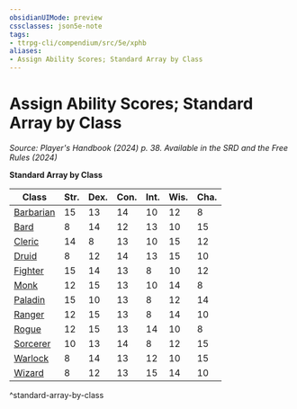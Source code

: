 ```yaml
---
obsidianUIMode: preview
cssclasses: json5e-note
tags:
- ttrpg-cli/compendium/src/5e/xphb
aliases:
- Assign Ability Scores; Standard Array by Class
---
```

# Assign Ability Scores; Standard Array by Class
*Source: Player's Handbook (2024) p. 38. Available in the <span title='Systems Reference Document (5.2)'>SRD</span> and the Free Rules (2024)* 

**Standard Array by Class**

| Class | Str. | Dex. | Con. | Int. | Wis. | Cha. |
|-------|------|------|------|------|------|------|
| [Barbarian](/3-Mechanics/CLI/classes/barbarian-xphb.md) | 15 | 13 | 14 | 10 | 12 | 8 |
| [Bard](/3-Mechanics/CLI/classes/bard-xphb.md) | 8 | 14 | 12 | 13 | 10 | 15 |
| [Cleric](/3-Mechanics/CLI/classes/cleric-xphb.md) | 14 | 8 | 13 | 10 | 15 | 12 |
| [Druid](/3-Mechanics/CLI/classes/druid-xphb.md) | 8 | 12 | 14 | 13 | 15 | 10 |
| [Fighter](/3-Mechanics/CLI/classes/fighter-xphb.md) | 15 | 14 | 13 | 8 | 10 | 12 |
| [Monk](/3-Mechanics/CLI/classes/monk-xphb.md) | 12 | 15 | 13 | 10 | 14 | 8 |
| [Paladin](/3-Mechanics/CLI/classes/paladin-xphb.md) | 15 | 10 | 13 | 8 | 12 | 14 |
| [Ranger](/3-Mechanics/CLI/classes/ranger-xphb.md) | 12 | 15 | 13 | 8 | 14 | 10 |
| [Rogue](/3-Mechanics/CLI/classes/rogue-xphb.md) | 12 | 15 | 13 | 14 | 10 | 8 |
| [Sorcerer](/3-Mechanics/CLI/classes/sorcerer-xphb.md) | 10 | 13 | 14 | 8 | 12 | 15 |
| [Warlock](/3-Mechanics/CLI/classes/warlock-xphb.md) | 8 | 14 | 13 | 12 | 10 | 15 |
| [Wizard](/3-Mechanics/CLI/classes/wizard-xphb.md) | 8 | 12 | 13 | 15 | 14 | 10 |
^standard-array-by-class